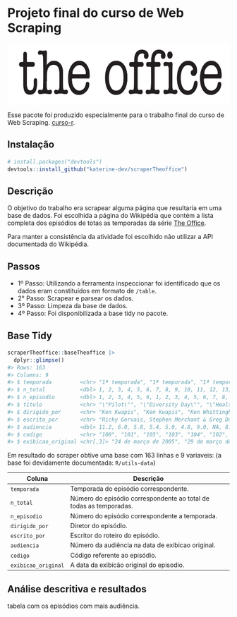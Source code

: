 
<!-- README.md is generated from README.Rmd. Please edit that file -->

# Projeto final do curso de Web Scraping

<img src='man/fig/theoffice.png' align="center" height="139" /></a>
<!-- badges: start --> <!-- badges: end -->

Esse pacote foi produzido especialmente para o trabalho final do curso
de Web Scraping. [curso-r](https://curso-r.com/).

## Instalação

``` r
# install.packages("devtools")
devtools::install_github("katerine-dev/scraperTheoffice")
```

## Descrição

O objetivo do trabalho era scrapear alguma página que resultaria em uma
base de dados. Foi escolhida a página do Wikipédia que contém a lista
completa dos episódios de totas as temporadas da série [The
Office](https://pt.wikipedia.org/wiki/Lista_de_epis%C3%B3dios_de_The_Office_(Estados_Unidos)).

Para manter a consistência da atividade foi escolhido não utilizar a API
documentada do Wikipédia.

## Passos

-   1º Passo: Utilizando a ferramenta inspeccionar foi identificado que
    os dados eram constituídos em formato de `/table`.
-   2° Passo: Scrapear e parsear os dados.
-   3º Passo: Limpeza da base de dados.
-   4º Passo: Foi disponibilizada a base tidy no pacote.

## Base Tidy

``` r
scraperTheoffice::baseTheoffice |> 
  dplyr::glimpse()
#> Rows: 163
#> Columns: 9
#> $ temporada         <chr> "1ª temporada", "1ª temporada", "1ª temporada", "1ª …
#> $ n_total           <dbl> 1, 2, 3, 4, 5, 6, 7, 8, 9, 10, 11, 12, 13, 14, 15, 1…
#> $ n_episodio        <dbl> 1, 2, 3, 4, 5, 6, 1, 2, 3, 4, 5, 6, 7, 8, 9, 10, 11,…
#> $ titulo            <chr> "\"Pilot\"", "\"Diversity Day\"", "\"Health Care\"",…
#> $ dirigido_por      <chr> "Ken Kwapis", "Ken Kwapis", "Ken Whittingham", "Brya…
#> $ escrito_por       <chr> "Ricky Gervais, Stephen Merchant & Greg Daniels", "B…
#> $ audiencia         <dbl> 11.2, 6.0, 5.8, 5.4, 5.0, 4.8, 9.0, NA, 8.3, 7.6, 8.…
#> $ codigo            <chr> "100", "101", "105", "103", "104", "102", "203", "20…
#> $ exibicao_original <chr[,3]> "24 de março de 2005", "29 de março de 2005", "5…
```

Em resultado do scraper obtive uma base com 163 linhas e 9 variaveis: (a
base foi devidamente documentada: `R/utils-data`)

| Coluna              | Descrição                                                          |
|---------------------|--------------------------------------------------------------------|
| `temporada`         | Temporada do episódio correspondente.                              |
| `n_total`           | Número do episódio correspondente ao total de todas as temporadas. |
| `n_episodio`        | Número do episódio correspondente a temporada.                     |
| `dirigido_por`      | Diretor do episódio.                                               |
| `escrito_por`       | Escritor do roteiro do episódio.                                   |
| `audiencia`         | Número da audiência na data de exibicao original.                  |
| `codigo`            | Código referente ao episódio.                                      |
| `exibicao_original` | A data da exibicão original do episodio.                           |

## Análise descritiva e resultados

tabela com os episódios com mais audiência.
